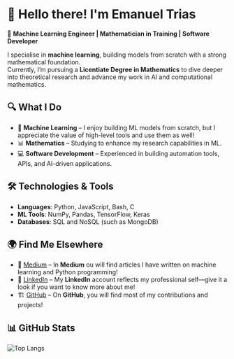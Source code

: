 # 👋 Hello there! I'm Emanuel Trias  

🚀 **Machine Learning Engineer | Mathematician in Training | Software Developer**  

I specialise in **machine learning**, building models from scratch with a strong mathematical foundation.  
Currently, I’m pursuing a **Licentiate Degree in Mathematics** to dive deeper into theoretical research and advance my work in AI and computational mathematics.  

## 🔍 What I Do  
- 🧠 **Machine Learning** – I enjoy building ML models from scratch, but I appreciate the value of high-level tools and use them as well!  
- 📊 **Mathematics** – Studying to enhance my research capabilities in ML.  
- 💻 **Software Development** – Experienced in building automation tools, APIs, and AI-driven applications.  

## 🛠️ Technologies & Tools  
- **Languages**: Python, JavaScript, Bash, C  
- **ML Tools**: NumPy, Pandas, TensorFlow, Keras  
- **Databases**: SQL and NoSQL (such as MongoDB)  

## 🌍 Find Me Elsewhere  
- 📝 [Medium](https://medium.com/@emanueltrias9) – In **Medium** ou will find articles I have written on machine learning and Python programming!  
- 💼 [LinkedIn](https://www.linkedin.com/in/emanuel-trias-86641a280/) – My **LinkedIn** account reflects my professional self—give it a look if you want to know more about me!  
- 🏗️ [GitHub](https://github.com/KrasniKot) – On **GitHub**, you will find most of my contributions and projects!  

## 📊 GitHub Stats

![Top Langs](https://github-readme-stats.vercel.app/api/top-langs?username=KrasniKot&show_icons=true&hide_border=true&locale=en&layout=compact&theme=dark)

